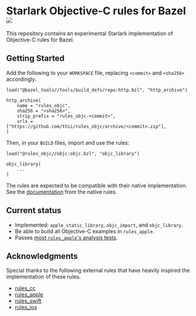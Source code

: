 # Starlark Objective-C rules for Bazel ![](https://github.com/thii/rules_objc/workflows/build/badge.svg)

This repository contains an experimental Starlark implementation of Objective-C
rules for Bazel.

## Getting Started

Add the following to your `WORKSPACE` file, replacing `<commit>` and `<sha256>`
accordingly.

```starlark
load("@bazel_tools//tools/build_defs/repo:http.bzl", "http_archive")

http_archive(
    name = "rules_objc",
    sha256 = "<sha256>",
    strip_prefix = "rules_objc-<commit>",
    urls = ["https://github.com/thii/rules_objc/archive/<commit>.zip"],
)
```

Then, in your `BUILD` files, import and use the rules:

```starlark
load("@rules_objc//objc:objc.bzl", "objc_library")

objc_library(
    ...
)
```

The rules are expected to be compatible with their native implementation. See
the
[documentation](https://docs.bazel.build/versions/master/be/objective-c.html)
from the native rules.

## Current status

- Implemented: `apple_static_library`, `objc_import`, and `objc_library`.
- Be able to build all Objective-C examples in `rules_apple`.
- Passes [most `rules_apple`'s analysis tests](test/run_rules_apple_tests.sh).

## Acknowledgments

Special thanks to the following external rules that have heavily inspired the
implementation of these rules.

- [rules_cc](https://github.com/bazelbuild/rules_cc)
- [rules_apple](https://github.com/bazelbuild/rules_apple)
- [rules_swift](https://github.com/bazelbuild/rules_swift)
- [rules_ios](https://github.com/bazel-ios/rules_ios)
